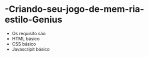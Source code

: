 # -Criando-seu-jogo-de-mem-ria-estilo-Genius
* Os requisito são
* HTML básico
*  CSS básico
*  Javascripit básico
